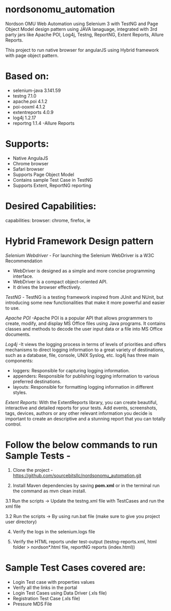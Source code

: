 # nordsonomu_automation

 Nordson OMU Web Automation using Selenium 3 with TestNG and Page Object Model design pattern using JAVA lanaguage, integrated with 3rd party jars like Apache POI, Log4j, Testng, ReportNG, Extent Reports, Allure Reports.
 
This project to run native browser for angularJS  using Hybrid framework with page object pattern.

# Based on:
- selenium-java 3.141.59
- testng 7.1.0
- apache.poi 4.1.2
- poi-ooxml 4.1.2
- extentreports 4.0.9
- log4j 1.2.17
- reportng 1.1.4
-Allure Reports

# Supports:
- Native AngulaJS
- Chrome browser
- Safari browser
- Supports Page Object Model
- Contains sample Test Case in TestNG
- Supports Extent, ReportNG reporting

# Desired Capabilities:
capabilities: browser: chrome, firefox, ie

# Hybrid Framework Design pattern
*Selenium Webdriver* - For launching the Selenium WebDriver is a W3C Recommendation
- WebDriver is designed as a simple and more concise programming interface.
- WebDriver is a compact object-oriented API.
- It drives the browser effectively.

*TestNG* - TestNG is a testing framework inspired from JUnit and NUnit, but introducing some new functionalities that make it more powerful and easier to use.

*Apache POI* -Apache POI is a popular API that allows programmers to create, modify, and display MS Office files using Java programs. 
It contains classes and methods to decode the user input data or a file into MS Office documents.

*Log4j* -It views the logging process in terms of levels of priorities and offers mechanisms to direct logging information to a great variety of destinations, such as a database, file, console, UNIX Syslog, etc.
log4j has three main components:
- loggers: Responsible for capturing logging information.
- appenders: Responsible for publishing logging information to various preferred destinations.
- layouts: Responsible for formatting logging information in different styles.

*Extent Reports*: With the ExtentReports library, you can create beautiful, interactive and detailed reports for your tests. Add events, screenshots, tags, devices, authors or any other relevant information you decide is important to create an descriptive and a stunning report that you can totally control.


# Follow the below commands to run Sample Tests -

1. Clone the project - https://github.com/sourcebitsllc/nordsonomu_automation.git

2. Install Maven dependencies by saving  **pom.xml** or in the terminal run the command as mvn clean install.

3.1 Run the scripts -> Update the testng.xml file with TestCases and run the xml file

3.2 Run the scripts -> By using run.bat file (make sure to give you project user directory)

4. Verify the logs in the selenium.logs file

5. Verify the HTML reports under test-output (testng-reports.xml, html folder > nordson*.html file, reportNG reports (index.html))

# Sample Test Cases covered are:
- Login Test case with properties values
- Verify all the links in the portal
- Login Test Cases using Data Driver (.xls file)
- Registration Test Case (.xls file)
- Pressure MDS File
